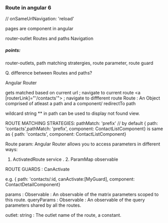 ### Route in angular 6
// onSameUrlNavigation: 'reload'

pages are component in angular

router-outlet
Routes and paths
Navigation

##### points:
router-outlets, path matching stratergies, route parameter, route guard

Q. difference between Routes and paths?

Angular Router

<router-outlet></router-outlet> gets matched based on current url ; navigate to current route
<a [routerLink]="'/contacts'"></a> ; navigate to diffferent route
Route : An Object comprised of atleast a path and a component/ redirectTo path

wildcard string ** in path can be used to display not found view.

ROUTE MATCHING STRATEGIES:
pathMatch: 'prefix' // by default
{ path:  'contacts',pathMatch: 'prefix', component:  ContactListComponent}
is same as 
{ path:  'contacts', component:  ContactListComponent}


Route param:
Angular Router allows you to access parameters in different ways:
1.  ActivatedRoute service . 2.  ParamMap observable 

ROUTE GUARDS :  CanActivate 

e.g. { path:  'contacts/:id, canActivate:[MyGuard], component:  ContactDetailComponent}

params : Observable<Params> : An observable of the matrix parameters scoped to this route.
queryParams : Observable<Params> : An observable of the query parameters shared by all the routes.

outlet: string : The outlet name of the route, a constant.
